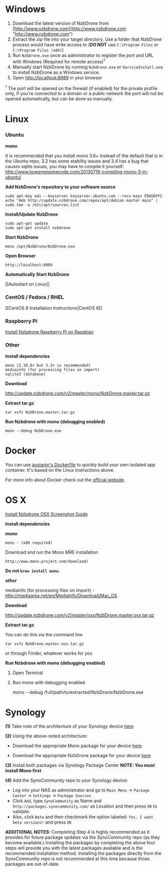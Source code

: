 # Windows
1. Download the latest version of NzbDrone from [http://www.nzbdrone.com](http://www.nzbdrone.com "http://www.nzbdrone.com")
2. Extract the zip file into your target directory. Use a folder that NzbDrone process would have write access to (**DO NOT** use `C:\Program Files` or `C:\Program Files (x86)`)
3. Run `NzbDrone.exe` once as administrator to register the port and URL with Windows (Required for remote access)<sup>1</sup>
4. Manually start NzbDrone by running `Nzbdrone.exe` or `ServiceInstall.exe` to install NzbDrone as a Windows service.
5. Open [http://localhost:8989](http://localhost:8989) in your browser


<sup>1</sup> The port will be opened on the firewall (if enabled) for the private profile only, if you're connected to a domain or a public network the port will not be opened automatically, but can be done so manually.

# Linux #

### Ubuntu ###
**mono**

It is recommended that you install  mono 3.6+ instead of the default that is in the Ubuntu repo, 3.2 has some stability issues and 3.4 has a bug that causes sqlite issues, you may have to compile it yourself: http://www.lovesmesomecode.com/20130719-compiling-mono-3-in-ubuntu/

**Add NzbDrone's repository to your software source**
       

    sudo apt-key adv --keyserver keyserver.ubuntu.com --recv-keys FDA5DFFC
    echo "deb http://update.nzbdrone.com/repos/apt/debian master main" | sudo tee -a /etc/apt/sources.list

**Install/Update NzbDrone**
	
	sudo apt-get update
	sudo apt-get install nzbdrone 

**Start NzbDrone**

	mono /opt/NzbDrone/NzbDrone.exe

**Open Browser**

	http://localhost:8989

**Automatically Start NzbDrone**

[[Autostart on Linux]]

### CentOS / Fedora / RHEL ###
[[CentOS 6 Installation Instructions|CentOS 6]]
### Raspberry Pi ###
[Install Nzbdrone Raspberry Pi on Raspbian](http://www.htpcguides.com/install-nzbdrone-raspberry-pi-raspbian/)
### Other ###
**Install dependencies**

    mono (2.10.8+ but 3.2+ is recommended)
    mediainfo (for processing files on import)
    sqlite3 (database)

**Download**

http://update.nzbdrone.com/v2/master/mono/NzbDrone.master.tar.gz

**Extract tar.gz**

    tar xvfz NzbDrone.master.tar.gz

**Run Nzbdrone with mono (debugging enabled)**

    mono --debug NzbDrone.exe

# Docker

You can use [aostanin's Dockerfile](https://registry.hub.docker.com/u/aostanin/nzbdrone/) to quickly build your own isolated app container. It's based on the Linux instructions above.

For more info about Docker check out the [official website](https://www.docker.com).

# OS X #
[Install Nzbdrone OSX Screenshot Guide](http://www.htpcguides.com/install-nzbdrone-osx/)

**Install dependencies**

***mono***
	
    mono - (x86 required)

Download and run the Mono MRE installation

    http://www.mono-project.com/download/

**Do not `brew install mono`.**

***other***

mediainfo (for processing files on import) - http://mediaarea.net/en/MediaInfo/Download/Mac_OS

**Download**

http://update.nzbdrone.com/v2/master/osx/NzbDrone.master.osx.tar.gz

**Extract tar.gz**

You can do this via the command line

    tar xvfz NzbDrone.master.osx.tar.gz

or through Finder, whatever works for you

**Run Nzbdrone with mono (debugging enabled)**

1) Open Terminal
2) Run mono with debugging enabled

    mono --debug /full/path/to/extracted/NzbDrone/NzbDrone.exe  

# Synology #
**(1)** Take note of the architecture of your Synology device [here](https://github.com/SynoCommunity/spksrc/wiki/Architecture-per-Synology-model)

**(2)** Using the above-noted architecture:

* Download the appropriate Mono package for your device [here](https://dl.dropboxusercontent.com/u/300345/spk/mono/index.html)

* Download the appropriate NzbDrone package for your device [here](https://dl.dropboxusercontent.com/u/300345/spk/nzbdrone/index.html)

**(3)** Install both packages via Synology Package Center **NOTE: You must install Mono first**

**(4)** Add the SynoCommunity repo to your Synology device:


* Log into your NAS as administrator and go to `Main Menu` → `Package Center` → `Settings` → `Package Sources`
* Click `Add`, type `SynoCommunity` as Name and `http://packages.synocommunity.com/` as Location and then press `OK` to validate.
* Also, click `Beta` and then checkmark the option labeled: `Yes, I want beta versions!` and press `OK`

**ADDITIONAL NOTES:** Completing Step 4 is highly recommended as it provides for future package updates via the SynoCommunity repo (as they become available.) Installing the packages by completing the above four steps will provide you with the latest packages available and is the recommended installation method. Installing the packages directly from the SynoCommunity repo is not recommended at this time because those packages are out-of-date.